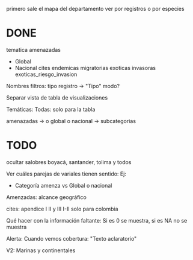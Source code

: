 

primero sale el mapa del departamento
ver por registros o por especies










# DONE


tematica
amenazadas
 - Global
 - Nacional
cites
endemicas
migratorias
exoticas
invasoras
exoticas_riesgo_invasion


Nombres filtros:
tipo registro -> "Tipo"
modo?


Separar vista de tabla de visualizaciones

Temáticas:
Todas: solo para la tabla


amenazadas -> o global o nacional
-> subcategorias


# TODO

ocultar salobres
boyacá, santander, tolima y todos




Ver cuáles parejas de variales tienen sentido:
Ej:
- Categoría amenza vs Global o nacional



Amenzadas:
alcance geográfico

cites: apendice
I II y III
I-II solo para colombia


Qué hacer con la información faltante:
Si es 0 se muestra, si es NA no se muestra



Alerta: Cuando vemos cobertura:
"Texto aclaratorio"










V2:
Marinas y continentales












